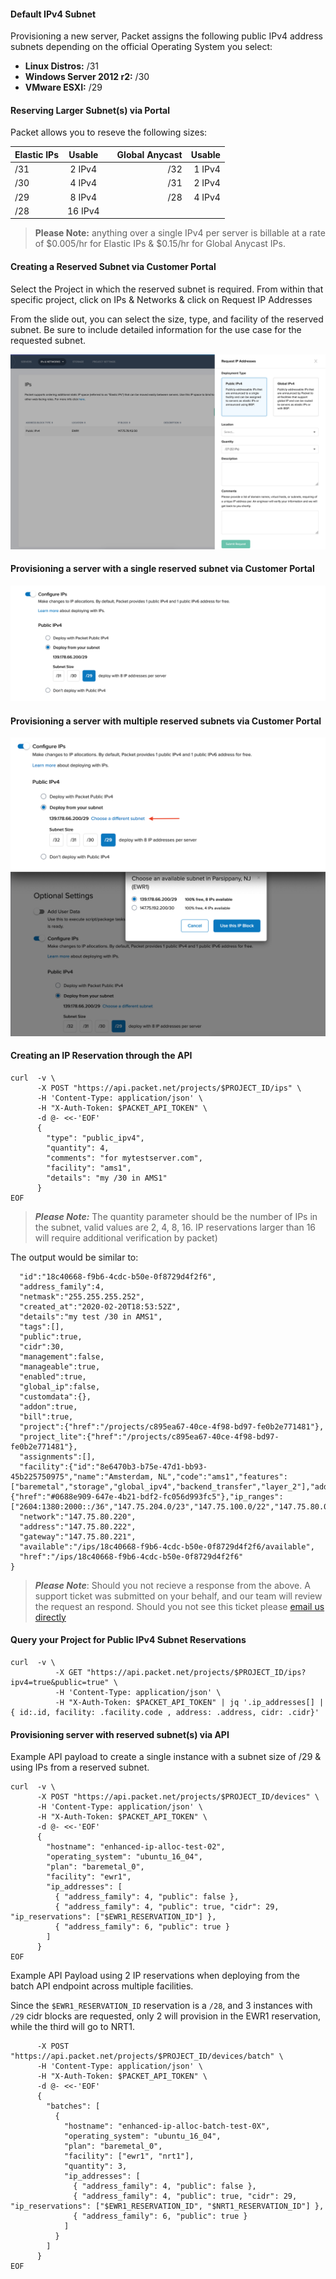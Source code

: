 <!-- <meta>
{
    "title":"IP Allocation",
    "description":"Provision servers with a reserved subnet",
    "tag":["Elastic IPs", "Subnets", "Reserved Subnets", "IPs"],
    "seo-title": "IP Allocation - Packet Developer Docs",
    "seo-description": "Provision servers with a reserved subnet",
    "og-title": "IP Allocation",
    "og-description": "Provision servers with a reserved subnet"
}
</meta> -->


#### Default IPv4 Subnet

Provisioning a new server, Packet assigns the following public IPv4 address subnets depending on the official Operating System you select:

* __Linux Distros:__ /31
* __Windows Server 2012 r2:__ /30
* __VMware ESXI:__ /29


#### Reserving Larger Subnet(s) via Portal

Packet allows you to reseve the following sizes:

| Elastic IPs        |Usable |   | Global Anycast | Usable |
| ------------- |:-------------:| -----:| -----:| -----:
| /31    | 2 IPv4 | | /32       | 1 IPv4
| /30    | 4 IPv4 | | /31       | 2 IPv4
| /29    |8 IPv4|   | /28       | 4 IPv4
| /28    |16 IPv4|

> **Please Note:**  anything over a single IPv4 per server is billable at a rate of $0.005/hr for Elastic IPs & $0.15/hr for Global Anycast IPs.

#### Creating a Reserved Subnet via Customer Portal

Select the Project in which the reserved subnet is required. From within that specific project, click on IPs & Networks & click on Request IP Addresses

From the slide out, you can select the size, type, and facility of the reserved subnet. Be sure to include detailed information for the use case for the requested subnet.


![projects-ips-networks](/images/ip-allocation/project-ips-networks.png)


#### Provisioning a server with a single reserved subnet via Customer Portal

![deploy-reserved-subnet](/images/ip-allocation/deploy-reserved-subnet.png)

#### Provisioning a server with multiple reserved subnets via Customer Portal

![deploy-reserved-subnets-multi](/images/ip-allocation/deploy-choose-reserved-subnet.png)



#### Creating an IP Reservation through the API

````
curl  -v \
      -X POST "https://api.packet.net/projects/$PROJECT_ID/ips" \
      -H 'Content-Type: application/json' \
      -H "X-Auth-Token: $PACKET_API_TOKEN" \
      -d @- <<-'EOF'
      {
        "type": "public_ipv4",
        "quantity": 4,
        "comments": "for mytestserver.com",
        "facility": "ams1",
        "details": "my /30 in AMS1"
      }
EOF
````
> **_Please Note:_** The quantity parameter should be the number of IPs in the subnet, valid values are 2, 4, 8, 16. IP reservations larger than 16 will require additional verification by packet)

The output would be similar to:
```{
  "id":"18c40668-f9b6-4cdc-b50e-0f8729d4f2f6",
  "address_family":4,
  "netmask":"255.255.255.252",
  "created_at":"2020-02-20T18:53:52Z",
  "details":"my test /30 in AMS1",
  "tags":[],
  "public":true,
  "cidr":30,
  "management":false,
  "manageable":true,
  "enabled":true,
  "global_ip":false,
  "customdata":{},
  "addon":true,
  "bill":true,
  "project":{"href":"/projects/c895ea67-40ce-4f98-bd97-fe0b2e771481"},
  "project_lite":{"href":"/projects/c895ea67-40ce-4f98-bd97-fe0b2e771481"},
  "assignments":[],
  "facility":{"id":"8e6470b3-b75e-47d1-bb93-45b225750975","name":"Amsterdam, NL","code":"ams1","features":["baremetal","storage","global_ipv4","backend_transfer","layer_2"],"address":{"href":"#0688e909-647e-4b21-bdf2-fc056d993fc5"},"ip_ranges":["2604:1380:2000::/36","147.75.204.0/23","147.75.100.0/22","147.75.80.0/22","147.75.32.0/23"]},
  "network":"147.75.80.220",
  "address":"147.75.80.222",
  "gateway":"147.75.80.221",
  "available":"/ips/18c40668-f9b6-4cdc-b50e-0f8729d4f2f6/available",
  "href":"/ips/18c40668-f9b6-4cdc-b50e-0f8729d4f2f6"
}
````
> **_Please Note_**: Should you not recieve a response from the above. A support ticket was submitted on your behalf, and our team will review the request an respond. Should you not see this ticket please [email us directly](mailto:support@packet.com)


#### Query your Project for Public IPv4 Subnet Reservations

```
curl  -v \
          -X GET "https://api.packet.net/projects/$PROJECT_ID/ips?ipv4=true&public=true" \
          -H 'Content-Type: application/json' \
          -H "X-Auth-Token: $PACKET_API_TOKEN" | jq '.ip_addresses[] | { id:.id, facility: .facility.code , address: .address, cidr: .cidr}'
```

#### Provisioning server with reserved subnet(s) via API


Example API payload to create a single instance with a subnet size of /29 & using IPs from a reserved subnet.

```
curl  -v \
      -X POST "https://api.packet.net/projects/$PROJECT_ID/devices" \
      -H 'Content-Type: application/json' \
      -H "X-Auth-Token: $PACKET_API_TOKEN" \
      -d @- <<-'EOF'
      {
        "hostname": "enhanced-ip-alloc-test-02",
        "operating_system": "ubuntu_16_04",
        "plan": "baremetal_0",
        "facility": "ewr1",
        "ip_addresses": [
          { "address_family": 4, "public": false },
          { "address_family": 4, "public": true, "cidr": 29, "ip_reservations": ["$EWR1_RESERVATION_ID"] },
          { "address_family": 6, "public": true }
        ]
      }
EOF
````
Example API Payload using 2 IP reservations when deploying from the batch API endpoint across multiple facilities.

Since the `$EWR1_RESERVATION_ID` reservation is a `/28`, and 3 instances with `/29` cidr blocks are requested, only 2 will provision in the EWR1 reservation, while the third will go to NRT1.

```curl  -v \
      -X POST "https://api.packet.net/projects/$PROJECT_ID/devices/batch" \
      -H 'Content-Type: application/json' \
      -H "X-Auth-Token: $PACKET_API_TOKEN" \
      -d @- <<-'EOF'
      {
        "batches": [
          {
            "hostname": "enhanced-ip-alloc-batch-test-0X",
            "operating_system": "ubuntu_16_04",
            "plan": "baremetal_0",
            "facility": ["ewr1", "nrt1"],
            "quantity": 3,
            "ip_addresses": [
              { "address_family": 4, "public": false },
              { "address_family": 4, "public": true, "cidr": 29, "ip_reservations": ["$EWR1_RESERVATION_ID", "$NRT1_RESERVATION_ID"] },
              { "address_family": 6, "public": true }
            ]
          }
        ]
      }
EOF
````
